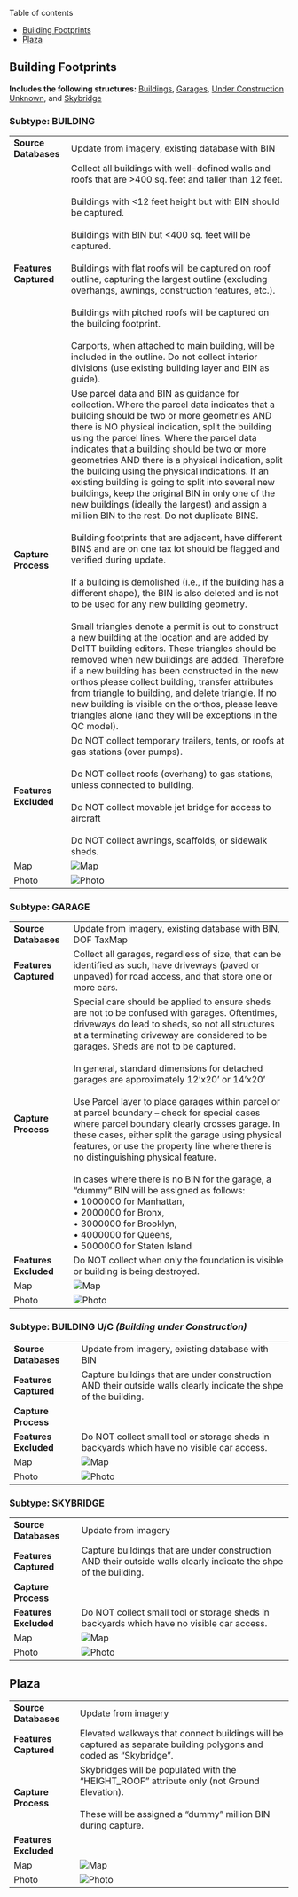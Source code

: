 Table of contents
- [Building Footprints](#building-footprints)
- [Plaza](#plaza)

## Building Footprints

**Includes the following structures:** [Buildings](#subtype-building), [Garages](#subtype-garage), [Under Construction Unknown](#subtype-building-uc-building-under-construction), and [Skybridge](#subtype-skybridge)

### Subtype: BUILDING

|     |     |
| --- | --- |
| **Source Databases** | Update from imagery, existing database with BIN |
| **Features Captured** | Collect all buildings with well-defined walls and roofs that are >400 sq. feet and taller than 12 feet.<br><br>Buildings with <12 feet height but with BIN should be captured.<br><br>Buildings with BIN but <400 sq. feet will be captured.<br><br>Buildings with flat roofs will be captured on roof outline, capturing the largest outline (excluding overhangs, awnings, construction features, etc.).<br><br>Buildings with pitched roofs will be captured on the building footprint.<br><br>Carports, when attached to main building, will be included in the outline. Do not collect interior divisions (use existing building layer and BIN as guide). |
| **Capture Process** | Use parcel data and BIN as guidance for collection. Where the parcel data indicates that a building should be two or more geometries AND there is NO physical indication, split the building using the parcel lines. Where the parcel data indicates that a building should be two or more geometries AND there is a physical indication, split the building using the physical indications. If an existing building is going to split into several new buildings, keep the original BIN in only one of the new buildings (ideally the largest) and assign a million BIN to the rest. Do not duplicate BINS.<br><br>Building footprints that are adjacent, have different BINS and are on one tax lot should be flagged and verified during update.<br><br>If a building is demolished (i.e., if the building has a different shape), the BIN is also deleted and is not to be used for any new building geometry.<br><br>Small triangles denote a permit is out to construct a new building at the location and are added by DoITT building editors. These triangles should be removed when new buildings are added. Therefore if a new building has been constructed in the new orthos please collect building, transfer attributes from triangle to building, and delete triangle. If no new building is visible on the orthos, please leave triangles alone (and they will be exceptions in the QC model). |
| **Features Excluded** | Do NOT collect temporary trailers, tents, or roofs at gas stations (over pumps).<br><br>Do NOT collect roofs (overhang) to gas stations, unless connected to building.<br><br>Do NOT collect movable jet bridge for access to aircraft<br><br>Do NOT collect awnings, scaffolds, or sidewalk sheds. | 
| Map | ![Map](http://otile1.mqcdn.com/tiles/1.0.0/map/17/38599/49257.png) |
| Photo | ![Photo](https://pbs.twimg.com/profile_images/595637146054168577/OZ127kGE_400x400.jpg) |

### Subtype: GARAGE

|     |     |
| --- | --- |
| **Source Databases** | Update from imagery, existing database with BIN, DOF TaxMap |
| **Features Captured** | Collect all garages, regardless of size, that can be identified as such, have driveways (paved or unpaved) for road  access, and that store one or more cars. |
| **Capture Process** | Special care should be applied to ensure sheds are not to be confused with garages. Oftentimes, driveways do lead to sheds, so not all structures at a terminating driveway are considered to be garages. Sheds are not to be captured.<br><br>In general, standard dimensions for detached garages are approximately 12’x20’ or 14’x20’<br><br>Use Parcel layer to place garages within parcel or at parcel boundary – check for special cases where parcel boundary clearly crosses garage. In these cases, either split the garage using physical features, or use the property line where there is no distinguishing physical feature.<br><br>In cases where there is no BIN for the garage, a “dummy” BIN will be assigned as follows:<br>• 1000000 for Manhattan,<br>• 2000000 for Bronx,<br>• 3000000 for Brooklyn,<br>• 4000000 for Queens,<br>• 5000000 for Staten Island |
| **Features Excluded** | Do NOT collect when only the foundation is visible or building is being destroyed. | 
| Map | ![Map](http://otile1.mqcdn.com/tiles/1.0.0/map/17/38599/49257.png) |
| Photo | ![Photo](https://pbs.twimg.com/profile_images/595637146054168577/OZ127kGE_400x400.jpg) |

### Subtype: BUILDING U/C *(Building under Construction)*

|     |     |
| --- | --- |
| **Source Databases** | Update from imagery, existing database with BIN |
| **Features Captured** | Capture buildings that are under construction AND their outside walls clearly indicate the shpe of the building. |
| **Capture Process** |  |
| **Features Excluded** | Do NOT collect small tool or storage sheds in backyards which have no visible car access. | 
| Map | ![Map](http://otile1.mqcdn.com/tiles/1.0.0/map/17/38599/49257.png) |
| Photo | ![Photo](https://pbs.twimg.com/profile_images/595637146054168577/OZ127kGE_400x400.jpg) |

### Subtype: SKYBRIDGE

|     |     |
| --- | --- |
| **Source Databases** | Update from imagery |
| **Features Captured** | Capture buildings that are under construction AND their outside walls clearly indicate the shpe of the building. |
| **Capture Process** |  |
| **Features Excluded** | Do NOT collect small tool or storage sheds in backyards which have no visible car access. | 
| Map | ![Map](http://otile1.mqcdn.com/tiles/1.0.0/map/17/38599/49257.png) |
| Photo | ![Photo](https://pbs.twimg.com/profile_images/595637146054168577/OZ127kGE_400x400.jpg) |

## Plaza

|     |     |
| --- | --- |
| **Source Databases** | Update from imagery |
| **Features Captured** | Elevated walkways that connect buildings will be captured as separate building polygons and coded as “Skybridge”. |
| **Capture Process** | Skybridges will be populated with the “HEIGHT_ROOF” attribute only (not Ground Elevation).<br><br>These will be assigned a “dummy” million BIN during capture. |
| **Features Excluded** |  | 
| Map | ![Map](http://otile1.mqcdn.com/tiles/1.0.0/map/17/38599/49257.png) |
| Photo | ![Photo](https://pbs.twimg.com/profile_images/595637146054168577/OZ127kGE_400x400.jpg) |
